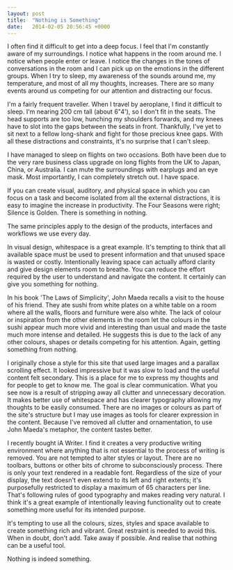 ```yaml
---
layout: post
title:  "Nothing is Something"
date:   2014-02-05 20:56:45 +0000
---
```


I often find it difficult to get into a deep focus. I feel that I'm constantly aware of my surroundings. I notice what happens in the room around me. I notice when people enter or leave. I notice the changes in the tones of conversations in the room and I can pick up on the emotions in the different groups. When I try to sleep, my awareness of the sounds around me, my temperature, and most of all my thoughts, increases. There are so many events around us competing for our attention and distracting our focus.

I'm a fairly frequent traveller. When I travel by aeroplane, I find it difficult to sleep. I'm nearing 200 cm tall (about 6"4'), so I don't fit in the seats. The head supports are too low, hunching my shoulders forwards, and my knees have to slot into the gaps between the seats in front. Thankfully, I've yet to sit next to a fellow long-shank and fight for those precious knee gaps. With all these distractions and constraints, it's no surprise that I can't sleep.

I have managed to sleep on flights on two occasions. Both have been due to the very rare business class upgrade on long flights from the UK to Japan, China, or Australia. I can mute the surroundings with earplugs and an eye mask. Most importantly, I can completely stretch out. I have space.

If you can create visual, auditory, and physical space in which you can focus on a task and become isolated from all the external distractions, it is easy to imagine the increase in productivity. The Four Seasons were right; Silence is Golden. There is something in nothing.

The same principles apply to the design of the products, interfaces and workflows we use every day.

In visual design, whitespace is a great example. It's tempting to think that all available space must be used to present information and that unused space is wasted or costly. Intentionally leaving space can actually afford clarity and give design elements room to breathe. You can reduce the effort required by the user to understand and navigate the content. It certainly can give you something for nothing.

In his book 'The Laws of Simplicity', John Maeda recalls a visit to the house of his friend. They ate sushi from white plates on a white table on a room where all the walls, floors and furniture were also white. The lack of colour or inspiration from the other elements in the room let the colours in the sushi appear much more vivid and interesting than usual and made the taste much more intense and detailed. He suggests this is due to the lack of any other colours, shapes or details competing for his attention. Again, getting something from nothing.

I originally chose a style for this site that used large images and a parallax scrolling effect. It looked impressive but it was slow to load and the useful content felt secondary. This is a place for me to express my thoughts and for people to get to know me. The goal is clear communication. What you see now is a result of stripping away all clutter and unnecessary decoration. It makes better use of whitespace and has clearer typography allowing my thoughts to be easily consumed. There are no images or colours as part of the site's structure but I may use images as tools for clearer expression in the content. Because I've removed all clutter and ornamentation, to use John Maeda's metaphor, the content tastes better.

I recently bought iA Writer. I find it creates a very productive writing environment where anything that is not essential to the process of writing is removed. You are not tempted to alter styles or layout. There are no toolbars, buttons or other bits of chrome to subconsciously process. There is only your text rendered in a readable font. Regardless of the size of your display, the text doesn't even extend to its left and right extents; it's purposefully restricted to display a maximum of 65 characters per line. That's following rules of good typography and makes reading very natural. I think it's a great example of intentionally leaving functionality out to create something more useful for its intended purpose.

It's tempting to use all the colours, sizes, styles and space available to create something rich and vibrant. Great restraint is needed to avoid this. When in doubt, don't add. Take away if possible. And realise that nothing can be a useful tool.

Nothing is indeed something.

